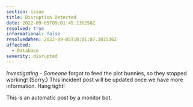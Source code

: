 ```yaml
---
section: issue
title: Disruption Detected
date: 2022-09-05T09:01:45.136258Z
resolved: true
informational: false
resolvedWhen: 2022-09-05T10:01:07.381536Z
affected:
  - Database
severity: disrupted
---
```

*Investigating* - _Someone_ forgot to feed the plot bunnies, so they stopped working! (Sorry.) This incident post will be updated once we have more information. Hang tight!

This is an automatic post by a monitor bot.
        